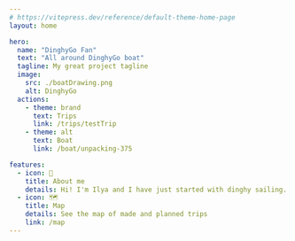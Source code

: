 ```yaml
---
# https://vitepress.dev/reference/default-theme-home-page
layout: home

hero:
  name: "DinghyGo Fan"
  text: "All around DinghyGo boat"
  tagline: My great project tagline
  image:
    src: ./boatDrawing.png
    alt: DinghyGo  
  actions:
    - theme: brand
      text: Trips
      link: /trips/testTrip
    - theme: alt
      text: Boat
      link: /boat/unpacking-375

features:
  - icon: 🧑
    title: About me
    details: Hi! I'm Ilya and I have just started with dinghy sailing.
  - icon: 🗺️
    title: Map
    details: See the map of made and planned trips
    link: /map
---
```


